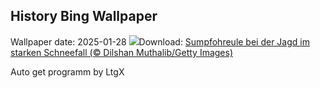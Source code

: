 ## History Bing Wallpaper
Wallpaper date: 2025-01-28
![](https://www.bing.com/th?id=OHR.FlyingOwl_DE-DE4640467598_UHD.jpg&w=1000)Download: [Sumpfohreule bei der Jagd im starken Schneefall (© Dilshan Muthalib/Getty Images)](https://www.bing.com/th?id=OHR.FlyingOwl_DE-DE4640467598_UHD.jpg)

Auto get programm by LtgX
